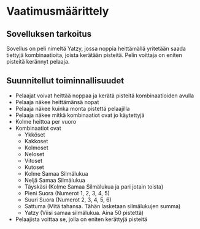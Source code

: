 # Vaatimusmäärittely

## Sovelluksen tarkoitus
Sovellus on peli nimeltä Yatzy, jossa noppia heittämällä yritetään saada tiettyjä kombinaatioita, joista kerätään pisteitä. 
Pelin voittaja on eniten pisteitä kerännyt pelaaja.

## Suunnitellut toiminnallisuudet
- Pelaajat voivat heittää noppaa ja kerätä pisteitä kombinaatioiden avulla
- Pelaaja näkee heittämänsä nopat
- Pelaaja näkee kuinka monta pistettä pelaajilla
- Pelaaja näkee mitkä kombinaatiot ovat jo käytettyjä
- Kolme heittoa per vuoro
- Kombinaatiot ovat
  - Ykköset
  - Kakkoset
  - Kolmoset
  - Neloset
  - Vitoset
  - Kutoset
  - Kolme Samaa Silmälukua
  - Neljä Samaa Silmälukua
  - Täyskäsi (Kolme Samaa Silmälukua ja pari jotain toista)
  - Pieni Suora (Numerot 1, 2, 3, 4, 5)
  - Suuri Suora (Numerot 2, 3, 4, 5, 6)
  - Sattuma (Mitä tahansa. Tähän lasketaan silmälukujen summa)
  - Yatzy (Viisi samaa silmälukua. Aina 50 pistettä)
- Pelaajista voittaa se, jolla on eniten kerättyjä pisteitä
